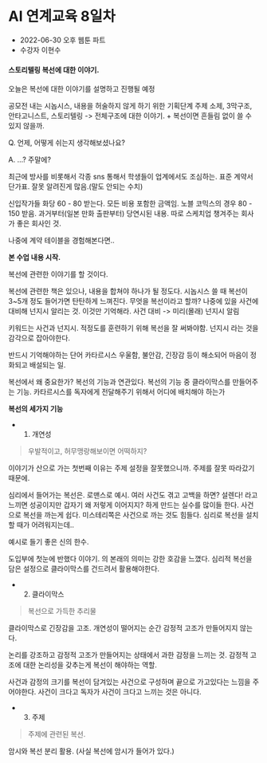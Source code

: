 # AI 연계교육 8일차

* 2022-06-30 오후 웹툰 파트
* 수강자 이현수

#### 스토리텔링 복선에 대한 이야기.

오늘은 복선에 대한 이야기를 설명하고 진행될 예정

공모전 내는 시놉시스, 내용을 허술하지 않게 하기 위한 기획단계 주제 소제, 3막구조, 안타고니스트, 스토리텔링 -> 전체구조에 대한 이야기. + 복선이면 흔들림 없이 쓸 수 있지 않을까.

Q. 언제, 어떻게 쉬는지 생각해보셨나요?

A. ...? 주말에?

최근에 방사를 비롯해서 각종 sns 통해서 학생들이 업계에서도 조심하는. 표준 계약서 단가표. 잘못 알려진게 많음.(말도 안되는 수치)

신입작가들 화당 60 - 80 받는다. 모든 비용 포함한 금액임. 노블 코믹스의 경우 80 - 150 받음. 과거부터(일본 만화 출판부터) 당연시된 내용. 따로 스케치업 챙겨주는 회사가 좋은 회사인 것.

나중에 계약 테이블을 경험해본다면..



**본 수업 내용 시작.**

복선에 관련한 이야기를 할 것이다.

복선에 관련한 책은 있으나, 내용을 합쳐야 하나가 될 정도다. 시놉시스 쓸 때 복선이 3~5개 정도 들어가면 탄탄하게 느껴진다. 무엇을 복선이라고 할까? 나중에 있을 사건에 대비해 넌지시 알리는 것. 이것만 기억해라. 사건 대비 -> 미리(몰래) 넌지시 알림

키워드는 사건과 넌지시. 적정도를 훈련하기 위해 복선을 잘 써봐야함. 넌지시 라는 것을 감각으로 잡아야한다.

반드시 기억해야하는 단어 카타르시스 우울함, 불안감, 긴장감 등이 해소되어 마음이 정화되고 배설되는 일.

복선에서 왜 중요한가? 복선의 기능과 연관있다. 복선의 기능 중 클라이막스를 만들어주는 기능. 카타르시스를 독자에게 전달해주기 위해서 어디에 배치해야 하는가

**복선의 세가지 기능**
- 1. 개연성
> 우발적이고, 허무맹랑해보이면 어떡하지?

이야기가 산으로 가는 첫번째 이유는 주제 설정을 잘못했으니까. 주제를 잘못 따라갔기 때문에.

심리에서 들어가는 복선은. 로맨스로 예시. 여러 사건도 겪고 고백을 하면? 설렌다! 라고 느끼면 성공이지만 갑자기 왜 저렇게 이어지지? 하게 만드는 실수를 많이들 한다. 사건으로 복선을 까는게 쉽다. 미스테리쪽은 사건으로 까는 것도 힘들다. 심리로 복선을 설치할 때가 어려워지는데..

예시로 들기 좋은 신의 한수.

도입부에 첫눈에 반했다 이야기. 의 본래의 의미는 강한 호감을 느꼈다. 심리적 복선을 담은 설정으로 클라이막스를 건드려서 활용해야한다.

- 2. 클라이막스
> 복선으로 가득한 추리물

클라이막스로 긴장감을 고조. 개연성이 떨어지는 순간 감정적 고조가 만들어지지 않는다.

논리를 강조하고 감정적 고조가 만들어지는 상태에서 과한 감정을 느끼는 것. 감정적 고조에 대한 논리성을 갖추는게 복선이 해야하는 역할.

사건과 감정의 크기를 복선이 담겨있는 사건으로 구성하며 끝으로 가고있다는 느낌을 주어야한다. 사건이 크다고 독자가 사건이 크다고 느끼는 것은 아니다. 

- 3. 주제
> 주제에 관련된 복선.

암시와 복선 분리 활용. (사실 복선에 암시가 들어가 있다.)
